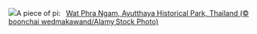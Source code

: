 ![](https://www.bing.com/th?id=OHR.AyutthayaTree_EN-GB6491490381_UHD.jpg&w=1000)A piece of pi:&nbsp;&ensp;[Wat Phra Ngam, Ayutthaya Historical Park, Thailand (© boonchai wedmakawand/Alamy Stock Photo)](https://www.bing.com/th?id=OHR.AyutthayaTree_EN-GB6491490381_UHD.jpg)
<br><br/>
